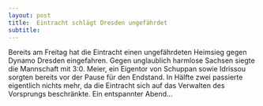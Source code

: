 ```yaml
---
layout: post
title:  Eintracht schlägt Dresden ungefährdet
subtitle:  
---
```


Bereits am Freitag hat die Eintracht einen ungefährdeten Heimsieg gegen Dynamo Dresden eingefahren. Gegen unglaublich harmlose Sachsen siegte die Mannschaft mit 3:0. Meier, ein Eigentor von Schuppan sowie Idrissou sorgten bereits vor der Pause für den Endstand. In Hälfte zwei passierte eigentlich nichts mehr, da die Eintracht sich auf das Verwalten des Vorsprungs beschränkte. Ein entspannter Abend...



